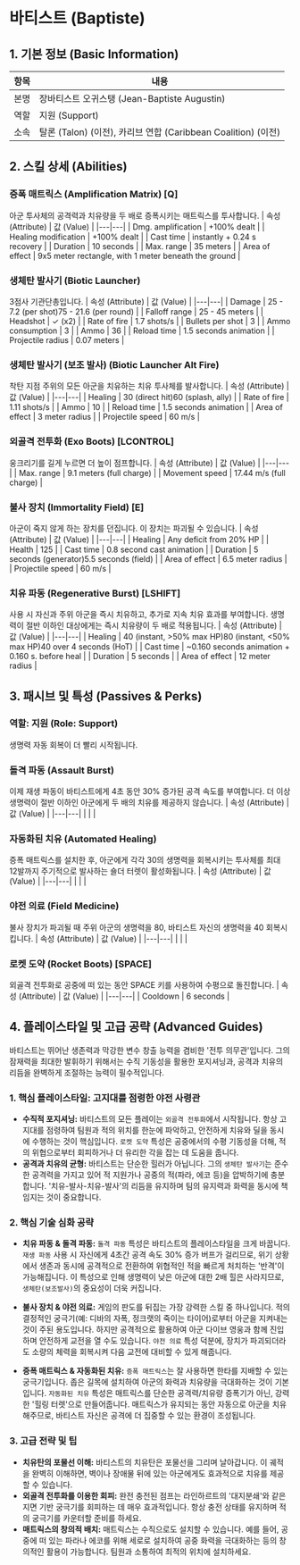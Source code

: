 # 바티스트 (Baptiste)

## 1. 기본 정보 (Basic Information)

| 항목 | 내용                                                          |
| ---- | ------------------------------------------------------------- |
| 본명 | 장바티스트 오귀스탱 (Jean-Baptiste Augustin)                  |
| 역할 | 지원 (Support)                                                |
| 소속 | 탈론 (Talon) (이전), 카리브 연합 (Caribbean Coalition) (이전) |

## 2. 스킬 상세 (Abilities)

### 증폭 매트릭스 (Amplification Matrix) [Q]

아군 투사체의 공격력과 치유량을 두 배로 증폭시키는 매트릭스를 투사합니다.
| 속성 (Attribute) | 값 (Value) |
|---|---|
| Dmg. amplification | +100% dealt |
| Healing modification | +100% dealt |
| Cast time | instantly + 0.24 s recovery |
| Duration | 10 seconds |
| Max. range | 35 meters |
| Area of effect | 9x5 meter rectangle, with 1 meter beneath the ground |

### 생체탄 발사기 (Biotic Launcher)

3점사 기관단총입니다.
| 속성 (Attribute) | 값 (Value) |
|---|---|
| Damage | 25 - 7.2 (per shot)75 - 21.6 (per round) |
| Falloff range | 25 - 45 meters |
| Headshot | ✓ (x2) |
| Rate of fire | 1.7 shots/s |
| Bullets per shot | 3 |
| Ammo consumption | 3 |
| Ammo | 36 |
| Reload time | 1.5 seconds animation |
| Projectile radius | 0.07 meters |

### 생체탄 발사기 (보조 발사) (Biotic Launcher Alt Fire)

착탄 지점 주위의 모든 아군을 치유하는 치유 투사체를 발사합니다.
| 속성 (Attribute) | 값 (Value) |
|---|---|
| Healing | 30 (direct hit)60 (splash, ally) |
| Rate of fire | 1.11 shots/s |
| Ammo | 10 |
| Reload time | 1.5 seconds animation |
| Area of effect | 3 meter radius |
| Projectile speed | 60 m/s |

### 외골격 전투화 (Exo Boots) [LCONTROL]

웅크리기를 길게 누르면 더 높이 점프합니다.
| 속성 (Attribute) | 값 (Value) |
|---|---|
| Max. range | 9.1 meters (full charge) |
| Movement speed | 17.44 m/s (full charge) |

### 불사 장치 (Immortality Field) [E]

아군이 죽지 않게 하는 장치를 던집니다. 이 장치는 파괴될 수 있습니다.
| 속성 (Attribute) | 값 (Value) |
|---|---|
| Healing | Any deficit from 20% HP |
| Health | 125 |
| Cast time | 0.8 second cast animation |
| Duration | 5 seconds (generator)5.5 seconds (field) |
| Area of effect | 6.5 meter radius |
| Projectile speed | 60 m/s |

### 치유 파동 (Regenerative Burst) [LSHIFT]

사용 시 자신과 주위 아군을 즉시 치유하고, 추가로 지속 치유 효과를 부여합니다. 생명력이 절반 이하인 대상에게는 즉시 치유량이 두 배로 적용됩니다.
| 속성 (Attribute) | 값 (Value) |
|---|---|
| Healing | 40 (instant, >50% max HP)80 (instant, <50% max HP)40 over 4 seconds (HoT) |
| Cast time | ~0.160 seconds animation + 0.160 s. before heal |
| Duration | 5 seconds |
| Area of effect | 12 meter radius |

## 3. 패시브 및 특성 (Passives & Perks)

### 역할: 지원 (Role: Support)

생명력 자동 회복이 더 빨리 시작됩니다.

### 돌격 파동 (Assault Burst)

이제 재생 파동이 바티스트에게 4초 동안 30% 증가된 공격 속도를 부여합니다. 더 이상 생명력이 절반 이하인 아군에게 두 배의 치유를 제공하지 않습니다.
| 속성 (Attribute) | 값 (Value) |
|---|---|
| | |

### 자동화된 치유 (Automated Healing)

증폭 매트릭스를 설치한 후, 아군에게 각각 30의 생명력을 회복시키는 투사체를 최대 12발까지 주기적으로 발사하는 숄더 터렛이 활성화됩니다.
| 속성 (Attribute) | 값 (Value) |
|---|---|
| | |

### 야전 의료 (Field Medicine)

불사 장치가 파괴될 때 주위 아군의 생명력을 80, 바티스트 자신의 생명력을 40 회복시킵니다.
| 속성 (Attribute) | 값 (Value) |
|---|---|
| | |

### 로켓 도약 (Rocket Boots) [SPACE]

외골격 전투화로 공중에 떠 있는 동안 SPACE 키를 사용하여 수평으로 돌진합니다.
| 속성 (Attribute) | 값 (Value) |
|---|---|
| Cooldown | 6 seconds |

## 4. 플레이스타일 및 고급 공략 (Advanced Guides)

바티스트는 뛰어난 생존력과 막강한 변수 창출 능력을 겸비한 '전투 의무관'입니다. 그의 잠재력을 최대한 발휘하기 위해서는 수직 기동성을 활용한 포지셔닝과, 공격과 치유의 리듬을 완벽하게 조절하는 능력이 필수적입니다.

### **1. 핵심 플레이스타일: 고지대를 점령한 야전 사령관**

- **수직적 포지셔닝:** 바티스트의 모든 플레이는 `외골격 전투화`에서 시작됩니다. 항상 고지대를 점령하여 팀원과 적의 위치를 한눈에 파악하고, 안전하게 치유와 딜을 동시에 수행하는 것이 핵심입니다. `로켓 도약` 특성은 공중에서의 수평 기동성을 더해, 적의 위협으로부터 회피하거나 더 유리한 각을 잡는 데 도움을 줍니다.
- **공격과 치유의 균형:** 바티스트는 단순한 힐러가 아닙니다. 그의 `생체탄 발사기`는 준수한 공격력을 가지고 있어 적 지원가나 공중의 적(파라, 에코 등)을 압박하기에 충분합니다. '치유-발사-치유-발사'의 리듬을 유지하며 팀의 유지력과 화력을 동시에 책임지는 것이 중요합니다.

### **2. 핵심 기술 심화 공략**

- **치유 파동 & 돌격 파동:** `돌격 파동` 특성은 바티스트의 플레이스타일을 크게 바꿉니다. `재생 파동` 사용 시 자신에게 4초간 공격 속도 30% 증가 버프가 걸리므로, 위기 상황에서 생존과 동시에 공격적으로 전환하여 위협적인 적을 빠르게 처치하는 '반격'이 가능해집니다. 이 특성으로 인해 생명력이 낮은 아군에 대한 2배 힐은 사라지므로, `생체탄(보조발사)`의 중요성이 더욱 커집니다.

- **불사 장치 & 야전 의료:** 게임의 판도를 뒤집는 가장 강력한 스킬 중 하나입니다. 적의 결정적인 궁극기(예: 디바의 자폭, 정크랫의 죽이는 타이어)로부터 아군을 지켜내는 것이 주된 용도입니다. 하지만 공격적으로 활용하여 아군 다이브 영웅과 함께 진입하며 안전하게 교전을 열 수도 있습니다. `야전 의료` 특성 덕분에, 장치가 파괴되더라도 소량의 체력을 회복시켜 다음 교전에 대비할 수 있게 해줍니다.

- **증폭 매트릭스 & 자동화된 치유:** `증폭 매트릭스`는 잘 사용하면 한타를 지배할 수 있는 궁극기입니다. 좁은 길목에 설치하여 아군의 화력과 치유량을 극대화하는 것이 기본입니다. `자동화된 치유` 특성은 매트릭스를 단순한 공격력/치유량 증폭기가 아닌, 강력한 '힐링 터렛'으로 만들어줍니다. 매트릭스가 유지되는 동안 자동으로 아군을 치유해주므로, 바티스트 자신은 공격에 더 집중할 수 있는 환경이 조성됩니다.

### **3. 고급 전략 및 팁**

- **치유탄의 포물선 이해:** 바티스트의 치유탄은 포물선을 그리며 날아갑니다. 이 궤적을 완벽히 이해하면, 벽이나 장애물 뒤에 있는 아군에게도 효과적으로 치유를 제공할 수 있습니다.
- **외골격 전투화를 이용한 회피:** 완전 충전된 점프는 라인하르트의 '대지분쇄'와 같은 지면 기반 궁극기를 회피하는 데 매우 효과적입니다. 항상 충전 상태를 유지하며 적의 궁극기를 카운터할 준비를 하세요.
- **매트릭스의 창의적 배치:** 매트릭스는 수직으로도 설치할 수 있습니다. 예를 들어, 공중에 떠 있는 파라나 에코를 위해 세로로 설치하여 공중 화력을 극대화하는 등의 창의적인 활용이 가능합니다. 팀원과 소통하여 최적의 위치에 설치하세요.
